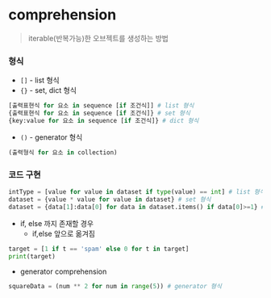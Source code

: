 # comprehension

> iterable(반복가능)한 오브젝트를 생성하는 방법



### 형식

- `[]`  -  list 형식
- `{}` - set, dict 형식

```python
[출력표현식 for 요소 in sequence [if 조건식]] # list 형식
{출력표현식 for 요소 in sequence [if 조건식]} # set 형식 
{key:value for 요소 in sequence [if 조건식]} # dict 형식
```

- `()` - generator 형식

```python
(출력형식 for 요소 in collection)
```





### 코드 구현

``` python
intType = [value for value in dataset if type(value) == int] # list 형식
dataset = {value * value for value in dataset} # set 형식
dataset = {data[1]:data[0] for data in dataset.items() if data[0]>=1} # dict 형식
```

- if, else 까지 존재할 경우
  -  if,else 앞으로 옮겨짐

```python
target = [1 if t == 'spam' else 0 for t in target]
print(target)
```

- generator comprehension

```python
squareData = (num ** 2 for num in range(5)) # generator 형식
```

